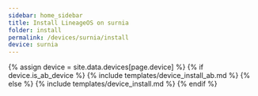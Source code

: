 ```yaml
---
sidebar: home_sidebar
title: Install LineageOS on surnia
folder: install
permalink: /devices/surnia/install
device: surnia
---
```

{% assign device = site.data.devices[page.device] %}
{% if device.is_ab_device %}
{% include templates/device_install_ab.md %}
{% else %}
{% include templates/device_install.md %}
{% endif %}
